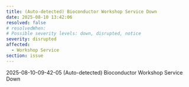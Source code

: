```yaml
---
title: (Auto-detected) Bioconductor Workshop Service Down
date: 2025-08-10 13:42:06
resolved: false
# resolvedWhen: 
# Possible severity levels: down, disrupted, notice
severity: disrupted
affected:
  - Workshop Service
section: issue
---
```


2025-08-10-09-42-05 (Auto-detected) Bioconductor Workshop Service Down

